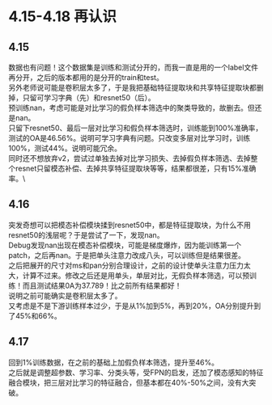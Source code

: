 # 4.15-4.18 再认识
## 4.15
数据也有问题！这个数据集是训练和测试分开的，而我一直是用的一个label文件再分开，之后的版本都用的是分开的train和test。\
另外老师说可能是卷积层太多了，于是我把基础特征提取块和共享特征提取块都删掉，只留可学习字典（先）和resnet50（后）。\
预训练nan，考虑可能是对比学习的假负样本筛选中的聚类导致的，故删去。但还是nan。\
只留下resnet50、最后一层对比学习和假负样本筛选时，训练能到100%准确率，测试的OA是46.56%。说明可学习字典有问题。只改变多层对比学习时，训练100%，测试44%。说明可能冗余。\
同时还不想放弃v2，尝试过单独去掉对比学习损失、去掉假负样本筛选、去掉整个resnet只留模态补偿、去掉共享特征提取块等等，结果都很差，只有15%准确率。\
## 4.16 
突发奇想可以把模态补偿模块揉到resnet50中，都是特征提取块，为什么不用resnet50的浅层呢？于是尝试了一下，发现nan。\
Debug发现nan出现在模态补偿模块，可能是梯度爆炸，因为能训练第一个patch，之后再nan。于是把单头注意力改成八头，可以训练但是结果很差。\
之后把展开的尺寸对ms和pan分别合理设计，之前的设计使单头注意力压力太大，计算不过来。修改之后还是用单头，单层对比，无假负样本筛选，可以预训练！而且测试结果0A为37.789！比之前所有结果都好！\
说明之前可能确实是卷积层太多了。\
又考虑是不是下游训练样本过少，于是从1%加到5%，再到20%，OA分别提升到了45%和66%。
## 4.17
回到1%训练数据，在之前的基础上加假负样本筛选，提升至46%。\
之后就是调整超参数、学习率、分类头等，受FPN的启发，还加了模态感知的特征融合模块，把三层对比学习的特征融合，但基本都在40%-50%之间，没有大突破。
